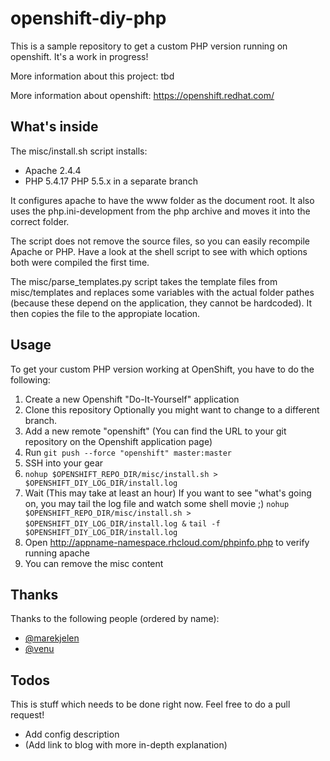 openshift-diy-php
============================

This is a sample repository to get a custom PHP version running on openshift. It's a
work in progress!

More information about this project: tbd

More information about openshift: https://openshift.redhat.com/

What's inside
-------------

The misc/install.sh script installs:

* Apache 2.4.4
* PHP 5.4.17
    PHP 5.5.x in a separate branch

It configures apache to have the www folder as the document root. It also
uses the php.ini-development from the php archive and moves it into the
correct folder.

The script does not remove the source files, so you can easily recompile
Apache or PHP. Have a look at the shell script to see with which options
both were compiled the first time.

The misc/parse_templates.py script takes the template files from misc/templates and
replaces some variables with the actual folder pathes (because these
depend on the application, they cannot be hardcoded). It then copies
the file to the appropiate location.

Usage
-----

To get your custom PHP version working at OpenShift, you have to do the following:

1. Create a new Openshift "Do-It-Yourself" application
2. Clone this repository
    Optionally you might want to change to a different branch.
3. Add a new remote "openshift" (You can find the URL to your git repository
   on the Openshift application page)
4. Run `git push --force "openshift" master:master`
5. SSH into your gear
6. `nohup $OPENSHIFT_REPO_DIR/misc/install.sh > $OPENSHIFT_DIY_LOG_DIR/install.log`
7. Wait (This may take at least an hour)
    If you want to see "what's going on, you may tail the log file and watch some shell movie ;)
    `nohup $OPENSHIFT_REPO_DIR/misc/install.sh > $OPENSHIFT_DIY_LOG_DIR/install.log &`
    `tail -f $OPENSHIFT_DIY_LOG_DIR/install.log`
8. Open http://appname-namespace.rhcloud.com/phpinfo.php to verify running
   apache
9. You can remove the misc content

Thanks
------

Thanks to the following people (ordered by name):

* [@marekjelen](https://github.com/marekjelen)
* [@venu](https://github.com/venu)

Todos
-----

This is stuff which needs to be done right now. Feel free to do a pull request!

* Add config description
* (Add link to blog with more in-depth explanation)
